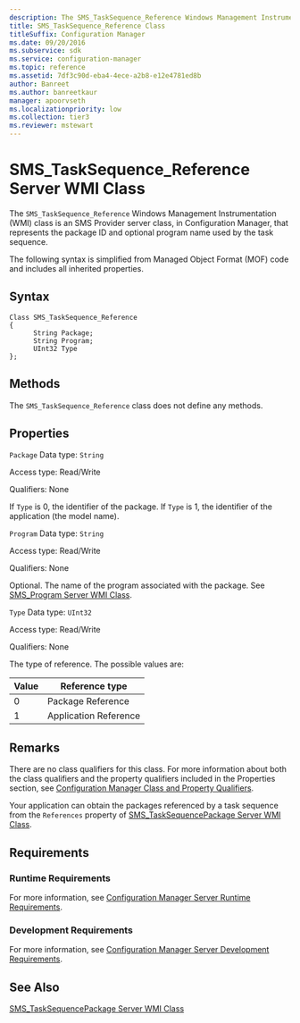 ```yaml
---
description: The SMS_TaskSequence_Reference Windows Management Instrumentation class is an SMS Provider server class, in Configuration Manager, that represents the package ID and optional program name.
title: SMS_TaskSequence_Reference Class
titleSuffix: Configuration Manager
ms.date: 09/20/2016
ms.subservice: sdk
ms.service: configuration-manager
ms.topic: reference
ms.assetid: 7df3c90d-eba4-4ece-a2b8-e12e4781ed8b
author: Banreet
ms.author: banreetkaur
manager: apoorvseth
ms.localizationpriority: low
ms.collection: tier3
ms.reviewer: mstewart
---
```

# SMS_TaskSequence_Reference Server WMI Class
The `SMS_TaskSequence_Reference` Windows Management Instrumentation (WMI) class is an SMS Provider server class, in Configuration Manager, that represents the package ID and optional program name used by the task sequence.

 The following syntax is simplified from Managed Object Format (MOF) code and includes all inherited properties.

## Syntax

```
Class SMS_TaskSequence_Reference
{
      String Package;
      String Program;
      UInt32 Type
};
```

## Methods
 The `SMS_TaskSequence_Reference` class does not define any methods.

## Properties
 `Package`
 Data type: `String`

 Access type: Read/Write

 Qualifiers: None

 If `Type` is 0, the identifier of the package. If `Type` is 1, the identifier of the application (the model name).

 `Program`
 Data type: `String`

 Access type: Read/Write

 Qualifiers: None

 Optional. The name of the program associated with the package. See [SMS_Program Server WMI Class](../../../develop/reference/core/servers/configure/sms_program-server-wmi-class.md).

 `Type`
 Data type: `UInt32`

 Access type: Read/Write

 Qualifiers: None

 The type of reference. The possible values are:

| Value | Reference type |
| ----- | -------------- |
|0|Package Reference|
|1|Application Reference|

## Remarks
 There are no class qualifiers for this class. For more information about both the class qualifiers and the property qualifiers included in the Properties section, see [Configuration Manager Class and Property Qualifiers](../../../develop/reference/misc/class-and-property-qualifiers.md).

 Your application can obtain the packages referenced by a task sequence from the `References` property of [SMS_TaskSequencePackage Server WMI Class](../../../develop/reference/osd/sms_tasksequencepackage-server-wmi-class.md).

## Requirements

### Runtime Requirements
 For more information, see [Configuration Manager Server Runtime Requirements](../../../develop/core/reqs/server-runtime-requirements.md).

### Development Requirements
 For more information, see [Configuration Manager Server Development Requirements](../../../develop/core/reqs/server-development-requirements.md).

## See Also
 [SMS_TaskSequencePackage Server WMI Class](../../../develop/reference/osd/sms_tasksequencepackage-server-wmi-class.md)

